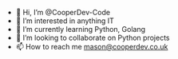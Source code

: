 - 👋 Hi, I’m @CooperDev-Code
- 👀 I’m interested in anything IT
- 🌱 I’m currently learning Python, Golang 
- 💞️ I’m looking to collaborate on Python projects
- 📫 How to reach me mason@cooperdev.co.uk

<!---
CooperDev-Code/CooperDev-Code is a ✨ special ✨ repository because its `README.md` (this file) appears on your GitHub profile.
You can click the Preview link to take a look at your changes.
--->
